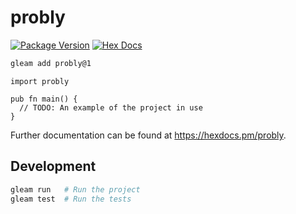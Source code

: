 # probly

[![Package Version](https://img.shields.io/hexpm/v/probly)](https://hex.pm/packages/probly)
[![Hex Docs](https://img.shields.io/badge/hex-docs-ffaff3)](https://hexdocs.pm/probly/)

```sh
gleam add probly@1
```
```gleam
import probly

pub fn main() {
  // TODO: An example of the project in use
}
```

Further documentation can be found at <https://hexdocs.pm/probly>.

## Development

```sh
gleam run   # Run the project
gleam test  # Run the tests
```
